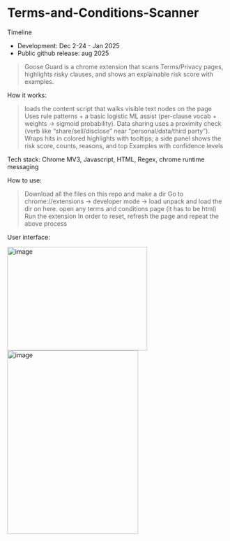 # Terms-and-Conditions-Scanner

Timeline
- Development: Dec 2-24 - Jan 2025 
- Public github release: aug 2025
>Goose Guard is a chrome extension that scans Terms/Privacy pages, highlights risky clauses, and shows an explainable risk score with examples.

How it works:
>loads the content script that walks visible text nodes on the page
>Uses rule patterns + a basic logistic ML assist (per-clause vocab + weights → sigmoid probability).
>Data sharing uses a proximity check (verb like “share/sell/disclose” near “personal/data/third party”).
>Wraps hits in colored highlights with tooltips; a side panel shows the risk score, counts, reasons, and top Examples with confidence levels

Tech stack:
Chrome MV3, Javascript, HTML, Regex, chrome runtime messaging

How to use:
>Download all the files on this repo and make a dir
>Go to chrome://extensions -> developer mode -> load unpack and load the dir on here.
>open any terms and conditions page (it has to be html)
>Run the extension
>In order to reset, refresh the page and repeat the above process

User interface:

<img width="321" height="237" alt="image" src="https://github.com/user-attachments/assets/b2705abe-6f6a-4433-bece-a74acd06f3ef" />
<img width="300" height="420" alt="image" src="https://github.com/user-attachments/assets/38732bf3-8806-4ea6-b3ee-9b0d5e053e02" />



